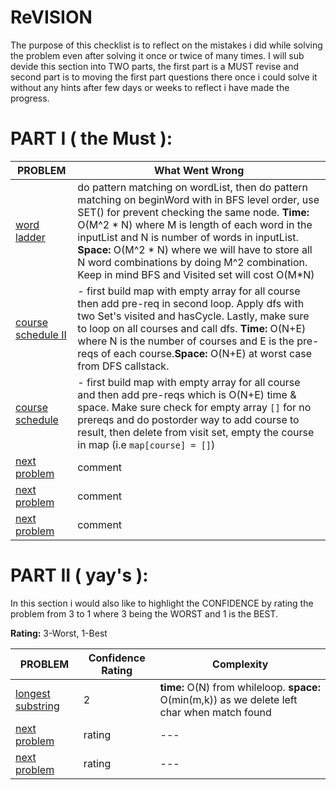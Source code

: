 # ReVISION

The purpose of this checklist is to reflect on the mistakes i did while solving the problem even after solving it once or twice of many times. I will sub devide this section
into TWO parts, the first part is a MUST revise and second part is to moving the first part questions there once i could solve it without any hints after few days or weeks to reflect
i have made the progress. 

# PART I ( the Must ):
| PROBLEM | What Went Wrong |
| --- | --- |
| [word ladder](https://github.com/citta-lab/DSA/blob/e9b31226b257075f3c56d6d8f58aebf831986ace/graphs/word-ladder-bfs.js) | do pattern matching on wordList, then do pattern matching on beginWord with in BFS level order, use SET() for prevent checking the same node.                                                            **Time:** O(M^2 * N) where M is length of each word in the inputList and N is number of words in inputList. **Space:** O(M^2 * N) where we will have to store all N word combinations by doing M^2 combination. Keep in mind BFS and Visited set will cost O(M*N) |
| [course schedule II](https://github.com/citta-lab/DSA/blob/85a990182ab7fd3dec52f69859ce9f95385f5254/graphs/course-findOrder-dfs.js) | - first build map with empty array for all course then add pre-req in second loop. Apply dfs with two Set's visited and hasCycle. Lastly, make sure to loop on all courses and call dfs.  **Time:** O(N+E) where N is the number of courses and E is the pre-reqs of each course.**Space:** O(N+E) at worst case from DFS callstack.|
| [course schedule](https://github.com/citta-lab/DSA/blob/85a990182ab7fd3dec52f69859ce9f95385f5254/graphs/course-canFinish-dfs.js) | - first build map with empty array for all course and then add pre-reqs which is O(N+E) time & space. Make sure check for empty array `[]` for no prereqs and do postorder way to add course to result, then delete from visit set, empty the course in map (i.e `map[course] = []`) |
| [next problem]() | comment |
| [next problem]() | comment |
| [next problem]() | comment |



# PART II ( yay's ):
In this section i would also like to highlight the CONFIDENCE by rating the problem from 3 to 1 where 3 being the WORST and 1 is the BEST.

**Rating:** 3-Worst, 1-Best

| PROBLEM | Confidence Rating | Complexity |
| --- | --- |--- |
| [longest substring](https://github.com/citta-lab/DSA/blob/ac1549da4c694cbbf65b04dc410b59fc175e8492/strings/longest-substring-strings.js) | 2  | **time:** O(N) from whileloop. **space:** O(min(m,k)) as we delete left char when match found
| [next problem]() | rating | --- |
| [next problem]() | rating | --- |

